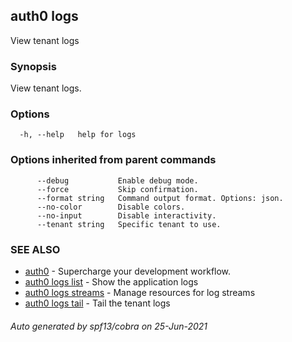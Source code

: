 ## auth0 logs

View tenant logs

### Synopsis

View tenant logs.

### Options

```
  -h, --help   help for logs
```

### Options inherited from parent commands

```
      --debug           Enable debug mode.
      --force           Skip confirmation.
      --format string   Command output format. Options: json.
      --no-color        Disable colors.
      --no-input        Disable interactivity.
      --tenant string   Specific tenant to use.
```

### SEE ALSO

* [auth0](auth0.md)	 - Supercharge your development workflow.
* [auth0 logs list](auth0_logs_list.md)	 - Show the application logs
* [auth0 logs streams](auth0_logs_streams.md)	 - Manage resources for log streams
* [auth0 logs tail](auth0_logs_tail.md)	 - Tail the tenant logs

###### Auto generated by spf13/cobra on 25-Jun-2021
